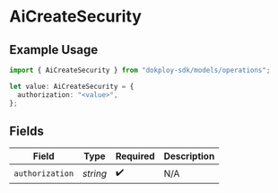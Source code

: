 # AiCreateSecurity

## Example Usage

```typescript
import { AiCreateSecurity } from "dokploy-sdk/models/operations";

let value: AiCreateSecurity = {
  authorization: "<value>",
};
```

## Fields

| Field              | Type               | Required           | Description        |
| ------------------ | ------------------ | ------------------ | ------------------ |
| `authorization`    | *string*           | :heavy_check_mark: | N/A                |